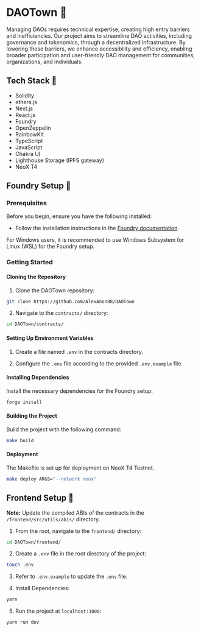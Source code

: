 # DAOTown 🚀

Managing DAOs requires technical expertise, creating high entry barriers and inefficiencies. Our project aims to streamline DAO activities, including governance and tokenomics, through a decentralized infrastructure. By lowering these barriers, we enhance accessibility and efficiency, enabling broader participation and user-friendly DAO management for communities, organizations, and individuals.

## Tech Stack 🧰

- Solidity
- ethers.js
- Next.js
- React.js
- Foundry
- OpenZeppelin
- RainbowKit
- TypeScript
- JavaScript
- Chakra UI
- Lighthouse Storage (IPFS gateway)
- NeoX T4

## Foundry Setup 🚧

### Prerequisites

Before you begin, ensure you have the following installed:

- Follow the installation instructions in the [Foundry documentation](https://book.getfoundry.sh/).

For Windows users, it is recommended to use Windows Subsystem for Linux (WSL) for the Foundry setup.

### Getting Started

#### Cloning the Repository

1. Clone the DAOTown repository:

```bash
git clone https://github.com/AlexAnon88/DAOTown
```

2. Navigate to the `contracts/` directory:

```bash
cd DAOTown/contracts/
```

#### Setting Up Environment Variables

1. Create a file named `.env` in the contracts directory.

2. Configure the `.env` file according to the provided `.env.example` file.

#### Installing Dependencies

Install the necessary dependencies for the Foundry setup:

```bash
forge install
```

#### Building the Project

Build the project with the following command:

```bash
make build
```

#### Deployment

The Makefile is set up for deployment on NeoX T4 Testnet.

```bash
make deploy ARGS="--network neox"
```

## Frontend Setup 🚧

**Note:** Update the compiled ABIs of the contracts in the `/frontend/src/utils/abis/` directory.

1. From the root, navigate to the `frontend/` directory:

```bash
cd DAOTown/frontend/
```

2. Create a `.env` file in the root directory of the project:

```bash
touch .env
```

3. Refer to `.env.example` to update the `.env` file.

4. Install Dependencies:

```bash
yarn
```

5. Run the project at `localhost:3000`:

```bash
yarn run dev
```



<!-- ## Deployed & Verified contracts on NeoX Network -

- DAOManager.sol: [0x...](#)
- GovernanceToken.sol: [0x...](#)
- CreateGovernanceToken.sol: [0x...](#) -->
